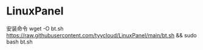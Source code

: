 # LinuxPanel
安装命令 wget -O bt.sh https://raw.githubusercontent.com/tyycloud/LinuxPanel/main/bt.sh && sudo bash bt.sh
